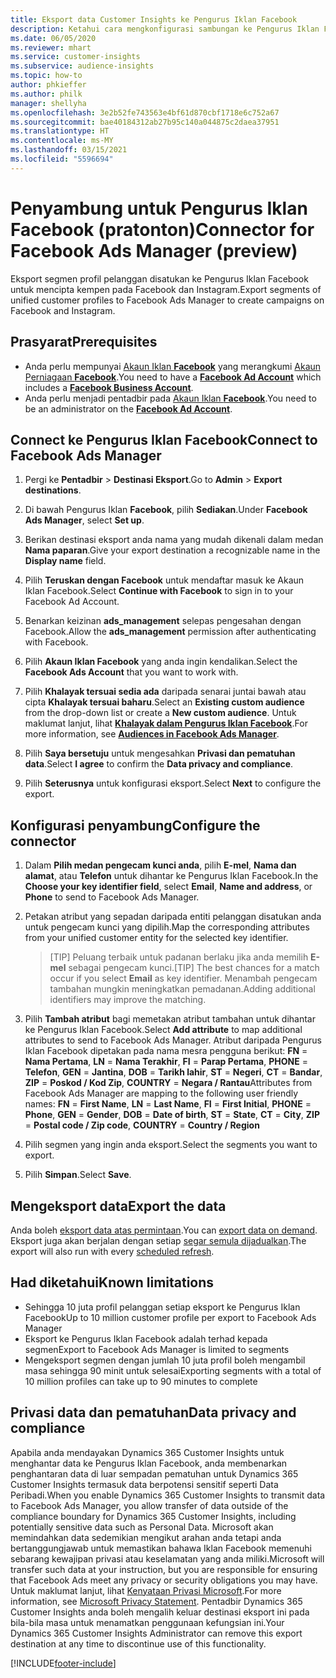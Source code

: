 ```yaml
---
title: Eksport data Customer Insights ke Pengurus Iklan Facebook
description: Ketahui cara mengkonfigurasi sambungan ke Pengurus Iklan Facebook.
ms.date: 06/05/2020
ms.reviewer: mhart
ms.service: customer-insights
ms.subservice: audience-insights
ms.topic: how-to
author: phkieffer
ms.author: philk
manager: shellyha
ms.openlocfilehash: 3e2b52fe743563e4bf61d870cbf1718e6c752a67
ms.sourcegitcommit: bae40184312ab27b95c140a044875c2daea37951
ms.translationtype: HT
ms.contentlocale: ms-MY
ms.lasthandoff: 03/15/2021
ms.locfileid: "5596694"
---
```

# <a name="connector-for-facebook-ads-manager-preview"></a><span data-ttu-id="68f7e-103">Penyambung untuk Pengurus Iklan Facebook (pratonton)</span><span class="sxs-lookup"><span data-stu-id="68f7e-103">Connector for Facebook Ads Manager (preview)</span></span>

<span data-ttu-id="68f7e-104">Eksport segmen profil pelanggan disatukan ke Pengurus Iklan Facebook untuk mencipta kempen pada Facebook dan Instagram.</span><span class="sxs-lookup"><span data-stu-id="68f7e-104">Export segments of unified customer profiles to Facebook Ads Manager to create campaigns on Facebook and Instagram.</span></span>

## <a name="prerequisites"></a><span data-ttu-id="68f7e-105">Prasyarat</span><span class="sxs-lookup"><span data-stu-id="68f7e-105">Prerequisites</span></span>

- <span data-ttu-id="68f7e-106">Anda perlu mempunyai [Akaun Iklan **Facebook**](https://www.facebook.com/business/learn/lessons/step-by-step-ads-manager-account) yang merangkumi [Akaun Perniagaan **Facebook**](https://business.facebook.com/).</span><span class="sxs-lookup"><span data-stu-id="68f7e-106">You need to have a [**Facebook Ad Account**](https://www.facebook.com/business/learn/lessons/step-by-step-ads-manager-account) which includes a [**Facebook Business Account**](https://business.facebook.com/).</span></span>
- <span data-ttu-id="68f7e-107">Anda perlu menjadi pentadbir pada [Akaun Iklan **Facebook**](https://www.facebook.com/business/learn/lessons/step-by-step-ads-manager-account).</span><span class="sxs-lookup"><span data-stu-id="68f7e-107">You need to be an administrator on the [**Facebook Ad Account**](https://www.facebook.com/business/learn/lessons/step-by-step-ads-manager-account).</span></span>

## <a name="connect-to-facebook-ads-manager"></a><span data-ttu-id="68f7e-108">Connect ke Pengurus Iklan Facebook</span><span class="sxs-lookup"><span data-stu-id="68f7e-108">Connect to Facebook Ads Manager</span></span>

1. <span data-ttu-id="68f7e-109">Pergi ke **Pentadbir** > **Destinasi Eksport**.</span><span class="sxs-lookup"><span data-stu-id="68f7e-109">Go to **Admin** > **Export destinations**.</span></span>

1. <span data-ttu-id="68f7e-110">Di bawah Pengurus Iklan **Facebook**, pilih **Sediakan**.</span><span class="sxs-lookup"><span data-stu-id="68f7e-110">Under **Facebook Ads Manager**, select **Set up**.</span></span>

1. <span data-ttu-id="68f7e-111">Berikan destinasi eksport anda nama yang mudah dikenali dalam medan **Nama paparan**.</span><span class="sxs-lookup"><span data-stu-id="68f7e-111">Give your export destination a recognizable name in the **Display name** field.</span></span>

1. <span data-ttu-id="68f7e-112">Pilih **Teruskan dengan Facebook** untuk mendaftar masuk ke Akaun Iklan Facebook.</span><span class="sxs-lookup"><span data-stu-id="68f7e-112">Select **Continue with Facebook** to sign in to your Facebook Ad Account.</span></span>

1. <span data-ttu-id="68f7e-113">Benarkan keizinan **ads_management** selepas pengesahan dengan Facebook.</span><span class="sxs-lookup"><span data-stu-id="68f7e-113">Allow the **ads_management** permission after authenticating with Facebook.</span></span>

1. <span data-ttu-id="68f7e-114">Pilih **Akaun Iklan Facebook** yang anda ingin kendalikan.</span><span class="sxs-lookup"><span data-stu-id="68f7e-114">Select the **Facebook Ads Account** that you want to work with.</span></span>

1. <span data-ttu-id="68f7e-115">Pilih **Khalayak tersuai sedia ada** daripada senarai juntai bawah atau cipta **Khalayak tersuai baharu**.</span><span class="sxs-lookup"><span data-stu-id="68f7e-115">Select an **Existing custom audience** from the drop-down list or create a **New custom audience**.</span></span> <span data-ttu-id="68f7e-116">Untuk maklumat lanjut, lihat [**Khalayak dalam Pengurus Iklan Facebook**](https://www.facebook.com/business/help/744354708981227?id=2469097953376494).</span><span class="sxs-lookup"><span data-stu-id="68f7e-116">For more information, see [**Audiences in Facebook Ads Manager**](https://www.facebook.com/business/help/744354708981227?id=2469097953376494).</span></span>

1. <span data-ttu-id="68f7e-117">Pilih **Saya bersetuju** untuk mengesahkan **Privasi dan pematuhan data**.</span><span class="sxs-lookup"><span data-stu-id="68f7e-117">Select **I agree** to confirm the **Data privacy and compliance**.</span></span>

1. <span data-ttu-id="68f7e-118">Pilih **Seterusnya** untuk konfigurasi eksport.</span><span class="sxs-lookup"><span data-stu-id="68f7e-118">Select **Next** to configure the export.</span></span>

## <a name="configure-the-connector"></a><span data-ttu-id="68f7e-119">Konfigurasi penyambung</span><span class="sxs-lookup"><span data-stu-id="68f7e-119">Configure the connector</span></span>

1. <span data-ttu-id="68f7e-120">Dalam **Pilih medan pengecam kunci anda**, pilih **E-mel**, **Nama dan alamat**, atau **Telefon** untuk dihantar ke Pengurus Iklan Facebook.</span><span class="sxs-lookup"><span data-stu-id="68f7e-120">In the **Choose your key identifier field**, select **Email**, **Name and address**, or **Phone** to send to Facebook Ads Manager.</span></span>

1. <span data-ttu-id="68f7e-121">Petakan atribut yang sepadan daripada entiti pelanggan disatukan anda untuk pengecam kunci yang dipilih.</span><span class="sxs-lookup"><span data-stu-id="68f7e-121">Map the corresponding attributes from your unified customer entity for the selected key identifier.</span></span>
   > <span data-ttu-id="68f7e-122">[TIP] Peluang terbaik untuk padanan berlaku jika anda memilih **E-mel** sebagai pengecam kunci.</span><span class="sxs-lookup"><span data-stu-id="68f7e-122">[TIP] The best chances for a match occur if you select **Email** as key identifier.</span></span> <span data-ttu-id="68f7e-123">Menambah pengecam tambahan mungkin meningkatkan pemadanan.</span><span class="sxs-lookup"><span data-stu-id="68f7e-123">Adding additional identifiers may improve the matching.</span></span>

1. <span data-ttu-id="68f7e-124">Pilih **Tambah atribut** bagi memetakan atribut tambahan untuk dihantar ke Pengurus Iklan Facebook.</span><span class="sxs-lookup"><span data-stu-id="68f7e-124">Select **Add attribute** to map additional attributes to send to Facebook Ads Manager.</span></span> <span data-ttu-id="68f7e-125">Atribut daripada Pengurus Iklan Facebook dipetakan pada nama mesra pengguna berikut: **FN** = **Nama Pertama**, **LN** = **Nama Terakhir**, **FI** = **Parap Pertama**, **PHONE** = **Telefon**, **GEN** = **Jantina**, **DOB** = **Tarikh lahir**, **ST** = **Negeri**, **CT** = **Bandar**, **ZIP** = **Poskod / Kod Zip**, **COUNTRY** = **Negara / Rantau**</span><span class="sxs-lookup"><span data-stu-id="68f7e-125">Attributes from Facebook Ads Manager are mapping to the following user friendly names: **FN** = **First Name**, **LN** = **Last Name**, **FI** = **First Initial**, **PHONE** = **Phone**, **GEN** = **Gender**, **DOB** = **Date of birth**, **ST** = **State**, **CT** = **City**, **ZIP** = **Postal code / Zip code**, **COUNTRY** = **Country / Region**</span></span>

1. <span data-ttu-id="68f7e-126">Pilih segmen yang ingin anda eksport.</span><span class="sxs-lookup"><span data-stu-id="68f7e-126">Select the segments you want to export.</span></span>

1. <span data-ttu-id="68f7e-127">Pilih **Simpan**.</span><span class="sxs-lookup"><span data-stu-id="68f7e-127">Select **Save**.</span></span>

## <a name="export-the-data"></a><span data-ttu-id="68f7e-128">Mengeksport data</span><span class="sxs-lookup"><span data-stu-id="68f7e-128">Export the data</span></span>

<span data-ttu-id="68f7e-129">Anda boleh [eksport data atas permintaan](export-destinations.md).</span><span class="sxs-lookup"><span data-stu-id="68f7e-129">You can [export data on demand](export-destinations.md).</span></span> <span data-ttu-id="68f7e-130">Eksport juga akan berjalan dengan setiap [segar semula dijadualkan](system.md#schedule-tab).</span><span class="sxs-lookup"><span data-stu-id="68f7e-130">The export will also run with every [scheduled refresh](system.md#schedule-tab).</span></span>

## <a name="known-limitations"></a><span data-ttu-id="68f7e-131">Had diketahui</span><span class="sxs-lookup"><span data-stu-id="68f7e-131">Known limitations</span></span>

- <span data-ttu-id="68f7e-132">Sehingga 10 juta profil pelanggan setiap eksport ke Pengurus Iklan Facebook</span><span class="sxs-lookup"><span data-stu-id="68f7e-132">Up to 10 million customer profile per export to Facebook Ads Manager</span></span> 
- <span data-ttu-id="68f7e-133">Eksport ke Pengurus Iklan Facebook adalah terhad kepada segmen</span><span class="sxs-lookup"><span data-stu-id="68f7e-133">Export to Facebook Ads Manager is limited to segments</span></span>
- <span data-ttu-id="68f7e-134">Mengeksport segmen dengan jumlah 10 juta profil boleh mengambil masa sehingga 90 minit untuk selesai</span><span class="sxs-lookup"><span data-stu-id="68f7e-134">Exporting segments with a total of 10 million profiles can take up to 90 minutes to complete</span></span>

## <a name="data-privacy-and-compliance"></a><span data-ttu-id="68f7e-135">Privasi data dan pematuhan</span><span class="sxs-lookup"><span data-stu-id="68f7e-135">Data privacy and compliance</span></span>

<span data-ttu-id="68f7e-136">Apabila anda mendayakan Dynamics 365 Customer Insights untuk menghantar data ke Pengurus Iklan Facebook, anda membenarkan penghantaran data di luar sempadan pematuhan untuk Dynamics 365 Customer Insights termasuk data berpotensi sensitif seperti Data Peribadi.</span><span class="sxs-lookup"><span data-stu-id="68f7e-136">When you enable Dynamics 365 Customer Insights to transmit data to Facebook Ads Manager, you allow transfer of data outside of the compliance boundary for Dynamics 365 Customer Insights, including potentially sensitive data such as Personal Data.</span></span> <span data-ttu-id="68f7e-137">Microsoft akan memindahkan data sedemikian mengikut arahan anda tetapi anda bertanggungjawab untuk memastikan bahawa Iklan Facebook memenuhi sebarang kewajipan privasi atau keselamatan yang anda miliki.</span><span class="sxs-lookup"><span data-stu-id="68f7e-137">Microsoft will transfer such data at your instruction, but you are responsible for ensuring that Facebook Ads meet any privacy or security obligations you may have.</span></span> <span data-ttu-id="68f7e-138">Untuk maklumat lanjut, lihat [Kenyataan Privasi Microsoft](https://go.microsoft.com/fwlink/?linkid=396732).</span><span class="sxs-lookup"><span data-stu-id="68f7e-138">For more information, see [Microsoft Privacy Statement](https://go.microsoft.com/fwlink/?linkid=396732).</span></span>
<span data-ttu-id="68f7e-139">Pentadbir Dynamics 365 Customer Insights anda boleh mengalih keluar destinasi eksport ini pada bila-bila masa untuk menamatkan penggunaan kefungsian ini.</span><span class="sxs-lookup"><span data-stu-id="68f7e-139">Your Dynamics 365 Customer Insights Administrator can remove this export destination at any time to discontinue use of this functionality.</span></span>


[!INCLUDE[footer-include](../includes/footer-banner.md)]